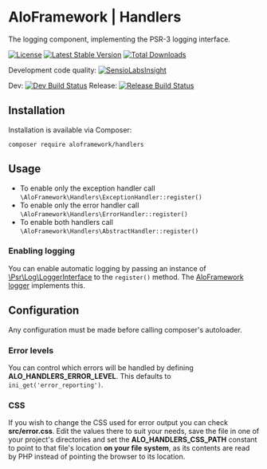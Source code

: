 # AloFramework | Handlers #

The logging component, implementing the PSR-3 logging interface.

[![License](https://poser.pugx.org/aloframework/handlers/license?format=plastic)](LICENSE)
[![Latest Stable Version](https://poser.pugx.org/aloframework/handlers/v/stable?format=plastic)](https://packagist.org/packages/aloframework/handlers)
[![Total Downloads](https://poser.pugx.org/aloframework/handlers/downloads?format=plastic)](https://packagist.org/packages/aloframework/handlers)

Development code quality:
[![SensioLabsInsight](https://insight.sensiolabs.com/projects/36b22482-e36a-44e3-a7de-ccf6e27999d1/small.png)](https://insight.sensiolabs.com/projects/36b22482-e36a-44e3-a7de-ccf6e27999d1)

Dev: [![Dev Build Status](https://travis-ci.org/aloframework/handlers.svg?branch=master)](https://travis-ci.org/aloframework/handlers)
Release: [![Release Build Status](https://travis-ci.org/aloframework/handlers.svg?branch=0.1.1)](https://travis-ci.org/aloframework/handlers)

## Installation ##
Installation is available via Composer:

    composer require aloframework/handlers

## Usage ##

 - To enable only the exception handler call `\AloFramework\Handlers\ExceptionHandler::register()`
 - To enable only the error handler call `\AloFramework\Handlers\ErrorHandler::register()`
 - To enable both handlers call `\AloFramework\Handlers\AbstractHandler::register()`

### Enabling logging ###

You can enable automatic logging by passing an instance of [\Psr\Log\LoggerInterface](https://packagist.org/packages/psr/log) to the `register()` method. The [AloFramework logger](https://packagist.org/packages/aloframework/log) implements this.

## Configuration ##

Any configuration must be made before calling composer's autoloader.

### Error levels ###

You can control which errors will be handled by defining **ALO_HANDLERS_ERROR_LEVEL**. This defaults to `ini_get('error_reporting')`.

### CSS ###

If you wish to change the CSS used for error output you can check **src/error.css**. Edit the values there to suit your needs, save the file in one of your project's directories and set the **ALO_HANDLERS_CSS_PATH** constant to point to that file's location **on your file system**, as its contents are read by PHP instead of pointing the browser to its location.
